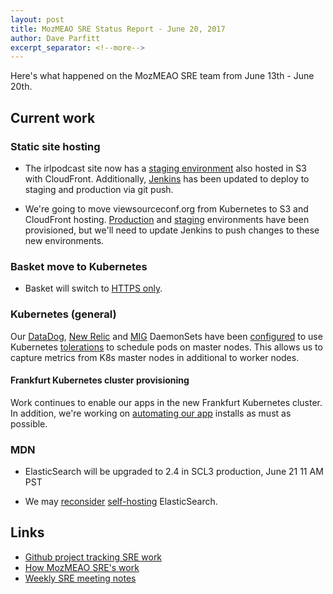 ```yaml
---
layout: post
title: MozMEAO SRE Status Report - June 20, 2017
author: Dave Parfitt
excerpt_separator: <!--more-->
---
```


Here's what happened on the MozMEAO SRE team from June 13th - June 20th.

<!--more-->

## Current work

### Static site hosting

- The irlpodcast site now has a [staging environment](https://github.com/mozmar/infra/pull/305) also hosted in S3 with CloudFront. Additionally, [Jenkins](https://github.com/mozmar/infra/issues/295) has been updated to deploy to staging and production via git push.

- We're going to move viewsourceconf.org from Kubernetes to S3 and CloudFront hosting. [Production](https://github.com/mozmar/infra/pull/306) and [staging](https://github.com/mozmar/infra/pull/316) environments have been provisioned, but we'll need to update Jenkins to push changes to these new environments.

### Basket move to Kubernetes

- Basket will switch to [HTTPS only](https://github.com/mozmar/basket/issues/24).

### Kubernetes (general)

Our [DataDog](https://www.datadoghq.com/), [New Relic](https://newrelic.com/) and [MIG](http://mig.mozilla.org/) DaemonSets have been [configured](https://github.com/mozmar/infra/issues/227#issuecomment-308245470) to use Kubernetes [tolerations](https://kubernetes.io/docs/concepts/configuration/assign-pod-node/#taints-and-tolerations-beta-feature) to schedule pods on master nodes. This allows us to capture metrics from K8s master nodes in additional to worker nodes.

#### Frankfurt Kubernetes cluster provisioning

Work continues to enable our apps in the new Frankfurt Kubernetes cluster. In addition, we're working on [automating our app](https://github.com/mozmar/infra/pull/311) installs as must as possible.

### MDN

- ElasticSearch will be upgraded to 2.4 in SCL3 production, June 21 11 AM PST

- We may [reconsider](https://github.com/mozmar/infra/issues/193) [self-hosting](https://github.com/mozmar/infra/issues/193#issuecomment-301583226) ElasticSearch.

## Links

- [Github project tracking SRE work](https://github.com/mozmar/infra/projects/2)
- [How MozMEAO SRE's work](https://github.com/mozmar/infra/blob/master/docs/how_we_work.md)
- [Weekly SRE meeting notes](https://goo.gl/WuhP0Y)
